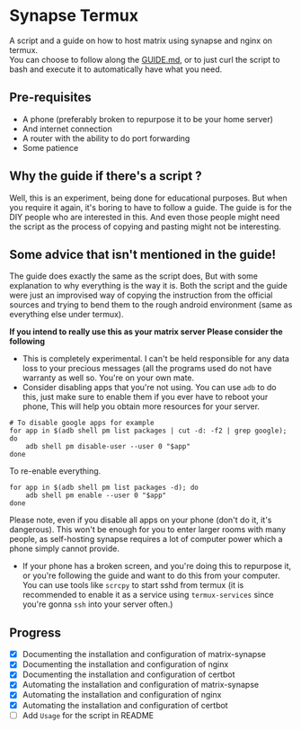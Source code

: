 # Synapse Termux
A script and a guide on how to host matrix using synapse and nginx on termux.  
You can choose to follow along the [GUIDE.md](/GUIDE.md), or to just curl the script to bash and execute it to automatically have what you need.

## Pre-requisites
* A phone (preferably broken to repurpose it to be your home server)
* And internet connection
* A router with the ability to do port forwarding
* Some patience

## Why the guide if there's a script ?
Well, this is an experiment, being done for educational purposes. But when you require it again, it's boring to have to follow a guide. The guide is for the DIY people who are interested in this. And even those people might need the script as the process of copying and pasting might not be interesting.

## Some advice that isn't mentioned in the guide!
The guide does exactly the same as the script does, But with some explanation to why everything is the way it is. Both the script and the guide were just an improvised way of copying the instruction from the official sources and trying to bend them to the rough android environment (same as everything else under termux).  

**If you intend to really use this as your matrix server Please consider the following**
* This is completely experimental. I can't be held responsible for any data loss to your precious messages (all the programs used do not have warranty as well so. You're on your own mate.
* Consider disabling apps that you're not using. You can use `adb` to do this, just make sure to enable them if you ever have to reboot your phone, This will help you obtain more resources for your server.
```shell
# To disable google apps for example
for app in $(adb shell pm list packages | cut -d: -f2 | grep google); do
	adb shell pm disable-user --user 0 "$app"
done
```
To re-enable everything.
```shell
for app in $(adb shell pm list packages -d); do
	adb shell pm enable --user 0 "$app"
done
```
Please note, even if you disable all apps on your phone (don't do it, it's dangerous). This won't be enough for you to enter larger rooms with many people, as self-hosting synapse requires a lot of computer power which a phone simply cannot provide.
* If your phone has a broken screen, and you're doing this to repurpose it, or you're following the guide and want to do this from your computer. You can use tools like `scrcpy` to start sshd from termux (it is recommended to enable it as a service using `termux-services` since you're gonna `ssh` into your server often.)

## Progress
- [X] Documenting the installation and configuration of matrix-synapse
- [X] Documenting the installation and configuration of nginx
- [X] Documenting the installation and configuration of certbot
- [X] Automating the installation and configuration of matrix-synapse
- [X] Automating the installation and configuration of nginx
- [X] Automating the installation and configuration of certbot
- [ ] Add `Usage` for the script in README
